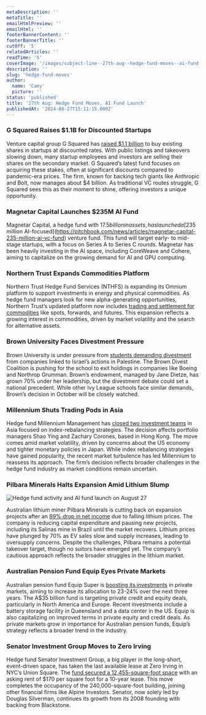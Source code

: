 ```yaml
---
metaDescription: ''
metaTitle: ''
emailHtmlPreview: ''
emailHtml: ''
footerBannerContent: ''
footerBannerTitle: ''
cutOff: '5'
relatedArticles: ''
readTime: '5'
coverImage: '/images/subject-line--27th-aug--hedge-fund-moves--ai-fund-launch-b-MwNT.webp'
description: ''
slug: 'hedge-fund-moves'
author:
  name: 'Camy'
  picture: ''
status: 'published'
title: '27th Aug: Hedge Fund Moves, AI Fund Launch'
publishedAt: '2024-08-27T15:11:15.000Z'
---
```


### G Squared Raises $1.1B for Discounted Startups

Venture capital group G Squared has [raised $1.1 billion](https://www.ft.com/content/b7bac796-c194-442a-95c8-204425435309) to buy existing shares in startups at discounted rates. With public listings and takeovers slowing down, many startup employees and investors are selling their shares on the secondary market. G Squared’s latest fund focuses on acquiring these stakes, often at significant discounts compared to pandemic-era prices. The firm, known for backing tech giants like Anthropic and Bolt, now manages about $4 billion. As traditional VC routes struggle, G Squared sees this as their moment to shine, offering investors a unique opportunity.

### Magnetar Capital Launches $235M AI Fund

Magnetar Capital, a hedge fund with $17.5 billion in assets, has launched a [$235 million AI-focused](https://pitchbook.com/news/articles/magnetar-capital-235-million-ai-vc-fund) venture fund. This fund will target early- to mid-stage startups, with a focus on Series A to Series C rounds. Magnetar has been heavily investing in the AI space, including CoreWeave and Cohere, aiming to capitalize on the growing demand for AI and GPU computing.

### Northern Trust Expands Commodities Platform

Northern Trust Hedge Fund Services (NTHFS) is expanding its Omnium platform to support investments in energy and physical commodities. As hedge fund managers look for new alpha-generating opportunities, Northern Trust’s updated platform now includes [trading and settlement for commodities](https://www.northerntrust.com/united-states/pr/2024/northern-trust-hedge-fund-services-expands-to-meet-demand-energy-investing#:~:text=CHICAGO%20%E2%80%94%20Northern%20Trust%20\(Nasdaq%3A,in%20energy%20and%20physical%20commodities.) like spots, forwards, and futures. This expansion reflects a growing interest in commodities, driven by market volatility and the search for alternative assets.

### Brown University Faces Divestment Pressure

Brown University is under pressure from [students demanding divestment](https://www.bloomberg.com/news/articles/2024-08-26/ivy-league-money-managers-confront-renewed-demands-over-israel) from companies linked to Israel’s actions in Palestine. The Brown Divest Coalition is pushing for the school to exit holdings in companies like Boeing and Northrop Grumman. Brown’s endowment, managed by Jane Dietze, has grown 70% under her leadership, but the divestment debate could set a national precedent. While other Ivy League schools face similar demands, Brown’s decision in October will be closely watched.

### Millennium Shuts Trading Pods in Asia

Hedge fund Millennium Management has [closed two investment teams](https://finance.yahoo.com/news/millennium-shuts-two-trading-pods-051154837.html?guccounter=1&guce_referrer=aHR0cHM6Ly93d3cuZ29vZ2xlLmNvbS8&guce_referrer_sig=AQAAADRduiaQa93yzZcPzIR2_VhE1wXKYqiKWZDqr40dhClOtm2S3i6J9R-ATdsKLk3sJzxJZM3b5wsLiMl5ir9JNej4IjEvhdDRbN7H_Eb2E_NALBXhnVLLaiIEUmCgjECV75MB5La59eROvBmvZPF0varxOdEw8RWanbKyENvPjnm2) in Asia focused on index-rebalancing strategies. The decision affects portfolio managers Shao Ying and Zachary Corones, based in Hong Kong. The move comes amid market volatility, driven by concerns about the US economy and tighter monetary policies in Japan. While index rebalancing strategies have gained popularity, the recent market turbulence has led Millennium to reassess its approach. The firm’s decision reflects broader challenges in the hedge fund industry as market conditions remain uncertain.

### Pilbara Minerals Halts Expansion Amid Lithium Slump

![Hedge fund activity and AI fund launch on August 27](/images/subject-line--27th-aug--hedge-fund-moves--ai-fund-launch-b-A3MT.webp)

Australian lithium miner Pilbara Minerals is cutting back on expansion projects after an [89% drop in net income](https://www.bnnbloomberg.ca/investing/2024/08/25/pilbara-minerals-reports-profit-plunge-after-lithium-price-crash/) due to falling lithium prices. The company is reducing capital expenditure and pausing new projects, including its Salinas mine in Brazil until the market recovers. Lithium prices have plunged by 70% as EV sales slow and supply increases, leading to oversupply concerns. Despite the challenges, Pilbara remains a potential takeover target, though no suitors have emerged yet. The company’s cautious approach reflects the broader struggles in the lithium market.

### Australian Pension Fund Equip Eyes Private Markets

Australian pension fund Equip Super is [boosting its investments](https://www.bnnbloomberg.ca/business/international/2024/08/26/australian-pension-equip-seeks-more-private-credit-equity-deals/) in private markets, aiming to increase its allocation to 23-24% over the next three years. The A$35 billion fund is targeting private credit and equity deals, particularly in North America and Europe. Recent investments include a battery storage facility in Queensland and a data center in the US. Equip is also capitalizing on improved terms in private equity and credit deals. As private markets grow in importance for Australian pension funds, Equip’s strategy reflects a broader trend in the industry.

### Senator Investment Group Moves to Zero Irving

Hedge fund Senator Investment Group, a big player in the long-short, event-driven space, has taken the last available lease at Zero Irving in NYC’s Union Square. The [fund secured a 12,455-square-foot space](https://www.hedgeweek.com/hedge-fund-senator-secures-last-remaining-lease-at-zero-irving-in-nyc/#:~:text=Senator%20Investment%20Group%2C%20the%20long,a%20report%20by%20Commercial%20Observer.) with an asking rent of $170 per square foot for a 10-year lease. This move completes the occupancy of the 240,000-square-foot building, joining other financial firms like Alpine Investors. Senator, now solely led by Douglas Silverman, continues its growth from its 2008 founding with backing from Blackstone.